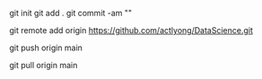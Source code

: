 git init
git add .
git commit -am ""

git remote add origin https://github.com/actlyong/DataScience.git

git push origin main

git pull origin main

